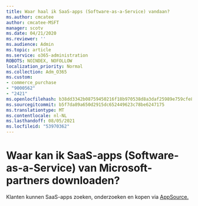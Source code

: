```yaml
---
title: Waar haal ik SaaS-apps (Software-as-a-Service) vandaan?
ms.author: cmcatee
author: cmcatee-MSFT
manager: scotv
ms.date: 04/21/2020
ms.reviewer: ''
ms.audience: Admin
ms.topic: article
ms.service: o365-administration
ROBOTS: NOINDEX, NOFOLLOW
localization_priority: Normal
ms.collection: Adm_O365
ms.custom:
- commerce_purchase
- "9000562"
- "2421"
ms.openlocfilehash: b38dd3342b08759450216f18b970538d8a3daf25989e759cfe8ac91b4b8154af
ms.sourcegitcommit: b5f7da89a650d2915dc652449623c78be6247175
ms.translationtype: MT
ms.contentlocale: nl-NL
ms.lasthandoff: 08/05/2021
ms.locfileid: "53970362"
---
```

# <a name="where-do-i-get-software-as-a-service-saas-apps-from-microsoft-partners"></a>Waar kan ik SaaS-apps (Software-as-a-Service) van Microsoft-partners downloaden?

Klanten kunnen SaaS-apps zoeken, onderzoeken en kopen via [AppSource.](https://appsource.microsoft.com)